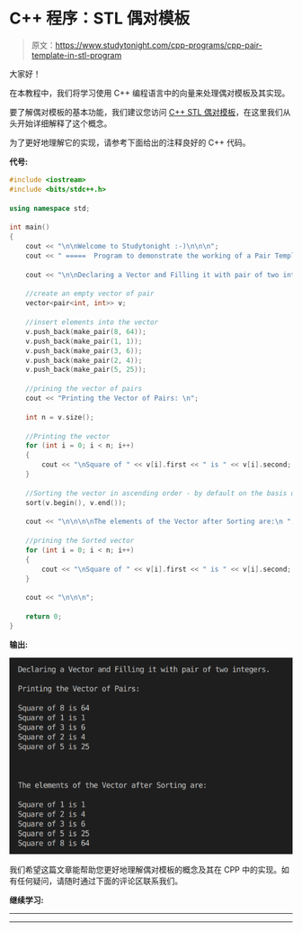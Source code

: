 # C++ 程序：STL 偶对模板

> 原文：<https://www.studytonight.com/cpp-programs/cpp-pair-template-in-stl-program>

大家好！

在本教程中，我们将学习使用 C++ 编程语言中的向量来处理偶对模板及其实现。

要了解偶对模板的基本功能，我们建议您访问 [C++ STL 偶对模板](https://www.studytonight.com/cpp/stl/stl-pair-template)，在这里我们从头开始详细解释了这个概念。

为了更好地理解它的实现，请参考下面给出的注释良好的 C++ 代码。

**代号:**

```cpp
#include <iostream>
#include <bits/stdc++.h>

using namespace std;

int main()
{
    cout << "\n\nWelcome to Studytonight :-)\n\n\n";
    cout << " =====  Program to demonstrate the working of a Pair Template in STL, in CPP  ===== \n\n";

    cout << "\n\nDeclaring a Vector and Filling it with pair of two integers.\n\n";

    //create an empty vector of pair
    vector<pair<int, int>> v;

    //insert elements into the vector
    v.push_back(make_pair(8, 64));
    v.push_back(make_pair(1, 1));
    v.push_back(make_pair(3, 6));
    v.push_back(make_pair(2, 4));
    v.push_back(make_pair(5, 25));

    //prining the vector of pairs
    cout << "Printing the Vector of Pairs: \n";

    int n = v.size();

    //Printing the vector
    for (int i = 0; i < n; i++)
    {
        cout << "\nSquare of " << v[i].first << " is " << v[i].second; //accessing the pair elements
    }

    //Sorting the vector in ascending order - by default on the basis of first element of the pair
    sort(v.begin(), v.end());

    cout << "\n\n\n\nThe elements of the Vector after Sorting are:\n ";

    //prining the Sorted vector
    for (int i = 0; i < n; i++)
    {
        cout << "\nSquare of " << v[i].first << " is " << v[i].second; //accessing the pair elements
    }

    cout << "\n\n\n";

    return 0;
} 
```

**输出:**

![C++ pair template](img/ae15e5033d2e3fe3be59d45c414821fa.png)

我们希望这篇文章能帮助您更好地理解偶对模板的概念及其在 CPP 中的实现。如有任何疑问，请随时通过下面的评论区联系我们。

**继续学习:**

* * *

* * *